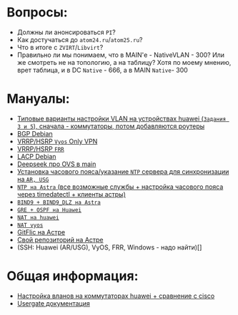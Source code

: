 # Вопросы:
 - Должны ли анонсироваться `PI`?
 - Как достучаться до `atom24.ru`/`atom25.ru`?
 - Что в итоге с `ZVIRT`/`Libvirt`?
 - Правильно ли мы понимаем, что в MAIN'е - NativeVLAN - 300? Или же смотреть не на топологию, а на таблицу? Хотя по моему мнению, врет таблица, и в DC `Native` - 666, а в MAIN `Native`- 300

# Мануалы:
- [Типовые варианты настройки VLAN на устройствах huawei (`Задания 3 и 5`), сначала - коммутаторы, потом добавляются роутеры](https://support.huawei.com/enterprise/ru/doc/EDOC1000069520/b699322c/typical-vlan-configuration)
- [BGP Debian](https://docs.frrouting.org/en/latest/bgp.html)
- [VRRP/HSRP `Vyos` Only VPN](https://docs.vyos.io/en/latest/configuration/highavailability/index.html)
- [VRRP/HSRP `FRR`](https://docs.frrouting.org/en/latest/vrrp.html)
- [LACP Debian](https://wiki.debian.org/Bonding#Shutdown_.2F_Unconfigure_Existing_Interfaces)
- [Deepseek про OVS в main](https://github.com/dhxgc/as25-writeups/blob/main/ai/OVS-main.md)
- [Установка часового пояса/указание `NTP` сервера для синхронизации на `AR, USG`](https://admin-gu.ru/device/huawei/nastrojka-ntp-timezone-daty-i-vremeni-na-huawei)
- [`NTP на Astra` (все возможные службы + настройка часового пояса через timedatectl + клиенты астры)](https://wiki.astralinux.ru/pages/viewpage.action?pageId=27361687)
- [`BIND9 + BIND9_DLZ на Astra`](https://wiki.astralinux.ru/pages/viewpage.action?pageId=27362248)
- [`GRE + OSPF на Huawei`](https://support.huawei.com/enterprise/en/doc/EDOC0100585934/55280d46/example-for-configuring-a-gre-tunnel-and-ospf-on-the-tunnel-to-implement-interworking#EN-US_TASK_0177893299)
- [`NAT на huawei`](https://support.huawei.com/enterprise/en/doc/EDOC1100034071/e96c0933/example-for-configuring-nat)
- [`NAT vyos`](https://docs.vyos.io/en/latest/configuration/nat/index.html)
- [GitFlic на Астре](https://docs.gitflic.ru/setup/gitflic_app/astra_setup_and_start/?ysclid=m7qozzn18s415352616#postgresql)
- [Свой репозиторий на Астре](https://wiki.astralinux.ru/pages/viewpage.action?pageId=3277393&ysclid=m7qp7rnp4q112377109)
- (SSH: Huawei (AR/USG), VyOS, FRR, Windows - надо найти)[]

# Общая информация:
- [Настройка вланов на коммутаторах huawei + сравнение с cisco](https://habr.com/ru/articles/153401/)
- [Usergate документация](https://static.usergate.com/manuals/ugutm/7/ru/NGFW-7-ru.html#)


